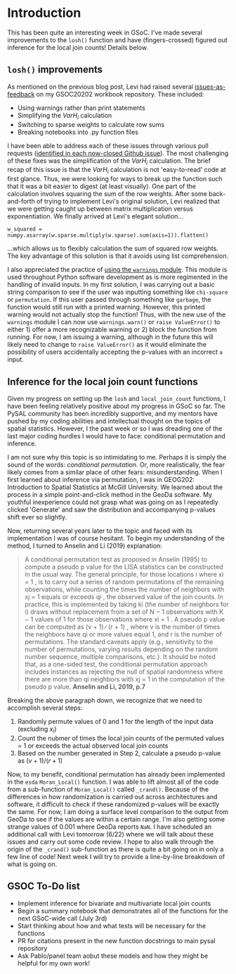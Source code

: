 # Introduction

This has been quite an interesting week in GSoC. I've made several improvements to the `losh()` function and have (fingers-crossed) figured out inference for the local join counts! Details below. 

## `losh()` improvements 

As mentioned on the previous blog post, Levi had raised several [issues-as-feedback](https://github.com/jeffcsauer/GSOC2020/issues) on my GSOC20202 workbook repository. These included:

- Using warnings rather than print statements
- Simplifying the $VarH_i$ calculation
- Switching to sparse weights to calculate row sums
- Breaking notebooks into .py function files

I have been able to address each of these issues through various pull requests ([identified in each now-closed Github issue](https://github.com/jeffcsauer/GSOC2020/issues?q=is%3Aissue+is%3Aclosed)). The most challenging of these fixes was the simplification of the $VarH_i$ calculation. The brief recap of this issue is that the $VarH_i$ calculation is not 'easy-to-read' code at first glance. Thus, we were looking for ways to break up the function such that it was a bit easier to digest (at least visually). One part of the calculation involves squaring the sum of the row weights. After some back-and-forth of trying to implement Levi's original solution, Levi realized that we were getting caught up between matrix multiplication versus exponentiation. We finally arrived at Levi's elegant solution...

```
w_squared = numpy.asarray(w.sparse.multiply(w.sparse).sum(axis=1)).flatten()
```

...which allows us to flexibly calculation the sum of squared row weights. The key advantage of this solution is that it avoids using list comprehension.  

I also appreciated the practice of [using the `warnings` module](https://github.com/jeffcsauer/GSOC2020/issues/4). This module is used throughout Python software development as is more regimented in the handling of invalid inputs. In my first solution, I was carrying out a basic string comparison to see if the user was inputting something like `chi-square` or `permutation`. If this user passed through something like `garbage`, the function would still run with a printed warning. However, this printed warning would not actually stop the function! Thus, with the new use of the `warnings` module I can now use `warnings.warn()` or `raise ValueError()` to either 1) offer a more recognizable warning or 2) block the function from running. For now, I am issuing a warning, although in the future this will likely need to change to `raise ValueError()` as it would eliminate the possibility of users accidentally accepting the p-values with an incorrect `a` input. 

## Inference for the local join count functions

Given my progress on setting up the `losh` and `local_join_count` functions, I have been feeling relatively positive about my progress in GSoC so far. The PySAL community has been incredibly supportive, and my mentors have pushed by my coding abilities and intellectual thought on the topics of spatial statistics. However, I the past week or so I was dreading one of the last major coding hurdles I would have to face: conditional permutation and inference.

I am not sure why this topic is so intimidating to me. Perhaps it is simply the sound of the words: *conditional permutation*. Or, more realistically, the fear likely comes from a similar place of other fears: misunderstanding. When I first learned about inference via permutation, I was in GEOG202: Introduction to Spatial Statistics at McGill University. We learned about the process in a simple point-and-click method in the GeoDa software. My youthful inexperience could not grasp what was going on as I repeatedly clicked 'Generate' and saw the distribution and accompanying p-values shift ever so slightly. 

Now, returning several years later to the topic and faced with its implementation I was of course hesitant. To begin my understanding of the method, I turned to Anselin and Li (2019) explanation: 

>A conditional permutation test as proposed in Anselin (1995) to compute a pseudo
p value for the LISA statistics can be constructed in the usual way. The general
principle, for those locations i where xi = 1 , is to carry out a series of random permutations of the remaining observations, while counting the times the number of
neighbors with xj = 1 equals or exceeds qi , the observed value of the join counts. In
practice, this is implemented by taking ki (the number of neighbors for i) draws without replacement from a set of N − 1 observations with K − 1 values of 1 for those
observations where xi = 1 . A pseudo p value can be computed as (v + 1) ∕ (r + 1) ,
where v is the number of times the neighbors have qi or more values equal 1, and r is
the number of permutations. The standard caveats apply (e.g., sensitivity to the number
of permutations, varying results depending on the random number sequence,
multiple comparisons, etc.).
It should be noted that, as a one-sided test, the conditional permutation approach
includes instances as rejecting the null of spatial randomness where there are more
than qi neighbors with xj = 1 in the computation of the pseudo p value. **Anselin and Li, 2019, p.7**

Breaking the above paragraph down, we recognize that we need to accomplish several steps:
1. Randomly permute values of 0 and 1 for the length of the input data (excluding $x_i$)
2. Count the nubmer of times the local join counts of the permuted values = 1 or exceeds the actual observed local join counts
3. Based on the number generated in Step 2, calculate a pseudo p-value as $(v+1) / (r+ 1)$

Now, to my benefit, conditional permutation has already been implemented in the `esda` `Moran_Local()` function. I was able to lift almost all of the code from a sub-function of `Moran_Local()` called `_crand()`. Because of the differences in how randomization is carried out across architectures and software, it difficult to check if these randomized p-values will be exactly the same. For now, I am doing a surface level comparison to the output from GeoDa to see if the values are within a certain range. I'm also getting some strange values of 0.001 where GeoDa reports `NaN`. I have scheduled an additional call with Levi tomorrow (6/22) where we will talk about these issues and carry out some code review. I hope to also walk through the origin of the `_crand()` sub-function as there is quite a bit going on in only a few line of code! Next week I will try to provide a line-by-line breakdown of what is going on. 

## GSOC To-Do list

- Implement inference for bivariate and multivariate local join counts
- Begin a summary notebook that demonstrates all of the functions for the next GSoC-wide call (July 3rd)
- Start thinking about how and what tests will be necessary for the functions
- PR for citations present in the new function docstrings to main pysal repository 
- Ask Pablo/panel team aobut these models and how they might be helpful for my own work!

